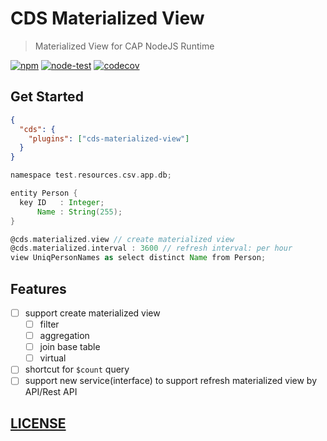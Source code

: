 # CDS Materialized View

> Materialized View for CAP NodeJS Runtime

[![npm](https://img.shields.io/npm/v/cds-materialized-view)](https://www.npmjs.com/package/cds-materialized-view)
[![node-test](https://github.com/Soontao/cds-materialized-view/actions/workflows/nodejs.yml/badge.svg)](https://github.com/Soontao/cds-materialized-view/actions/workflows/nodejs.yml)
[![codecov](https://codecov.io/gh/Soontao/cds-materialized-view/branch/main/graph/badge.svg?token=xzBkWloYNR)](https://codecov.io/gh/Soontao/cds-materialized-view)

## Get Started

```json
{
  "cds": {
    "plugins": ["cds-materialized-view"]
  }
}
```

```groovy
namespace test.resources.csv.app.db;

entity Person {
  key ID   : Integer;
      Name : String(255);
}

@cds.materialized.view // create materialized view
@cds.materialized.interval : 3600 // refresh interval: per hour
view UniqPersonNames as select distinct Name from Person;
```

## Features

- [ ] support create materialized view
  - [ ] filter
  - [ ] aggregation
  - [ ] join base table
  - [ ] virtual
- [ ] shortcut for `$count` query
- [ ] support new service(interface) to support refresh materialized view by API/Rest API

## [LICENSE](./LICENSE)
